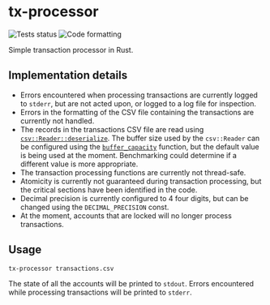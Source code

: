 # tx-processor
![Tests status](https://github.com/louib/tx-processor/workflows/tests/badge.svg)
![Code formatting](https://github.com/louib/tx-processor/workflows/formatting/badge.svg)

Simple transaction processor in Rust.

## Implementation details
* Errors encountered when processing transactions are currently logged to `stderr`, but are not acted upon, or logged
  to a log file for inspection.
* Errors in the formatting of the CSV file containing the transactions are currently not handled.
* The records in the transactions CSV file are read using [`csv::Reader::deserialize`](https://docs.rs/csv/1.1.6/csv/struct.Reader.html#method.deserialize).
  The buffer size used by the `csv::Reader` can be configured using the [`buffer_capacity`](https://docs.rs/csv/1.1.6/csv/struct.Reader.html#method.deserialize)
  function, but the default value is being used at the moment. Benchmarking could determine if a different value is more appropriate.
* The transaction processing functions are currently not thread-safe.
* Atomicity is currently not guaranteed during transaction processing, but the critical sections have been identified in the code.
* Decimal precision is currently configured to 4 four digits, but can be changed using the `DECIMAL_PRECISION` const.
* At the moment, accounts that are locked will no longer process transactions.

## Usage
```
tx-processor transactions.csv
```

The state of all the accounts will be printed to `stdout`.
Errors encountered while processing transactions will be printed to `stderr`.
